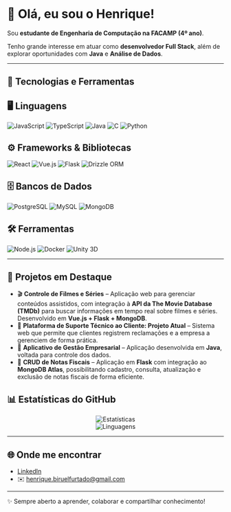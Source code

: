 # 👋 Olá, eu sou o Henrique!

Sou **estudante de Engenharia de Computação na FACAMP (4º ano)**.  

Tenho grande interesse em atuar como **desenvolvedor Full Stack**, além de explorar oportunidades com **Java** e **Análise de Dados**.  

---

## 🚀 Tecnologias e Ferramentas
<div align="left">
  
## 🖥️ Linguagens
![JavaScript](https://img.shields.io/badge/-JavaScript-F7DF1E?style=for-the-badge&logo=javascript&logoColor=black)
![TypeScript](https://img.shields.io/badge/-TypeScript-3178C6?style=for-the-badge&logo=typescript&logoColor=white)
![Java](https://img.shields.io/badge/-Java-007396?style=for-the-badge&logo=openjdk&logoColor=white)
![C](https://img.shields.io/badge/-C-A8B9CC?style=for-the-badge&logo=c&logoColor=white)
![Python](https://img.shields.io/badge/-Python-3776AB?style=for-the-badge&logo=python&logoColor=white)

## ⚙️ Frameworks & Bibliotecas
![React](https://img.shields.io/badge/-React-61DAFB?style=for-the-badge&logo=react&logoColor=black)
![Vue.js](https://img.shields.io/badge/-Vue.js-4FC08D?style=for-the-badge&logo=vue.js&logoColor=white)
![Flask](https://img.shields.io/badge/-Flask-000000?style=for-the-badge&logo=flask&logoColor=white)
![Drizzle ORM](https://img.shields.io/badge/-Drizzle%20ORM-06B6D4?style=for-the-badge&logo=drizzle&logoColor=white)

## 🗄️ Bancos de Dados
![PostgreSQL](https://img.shields.io/badge/-PostgreSQL-336791?style=for-the-badge&logo=postgresql&logoColor=white)
![MySQL](https://img.shields.io/badge/-MySQL-4479A1?style=for-the-badge&logo=mysql&logoColor=white)
![MongoDB](https://img.shields.io/badge/-MongoDB-47A248?style=for-the-badge&logo=mongodb&logoColor=white)

## 🛠️ Ferramentas
![Node.js](https://img.shields.io/badge/-Node.js-339933?style=for-the-badge&logo=node.js&logoColor=white)
![Docker](https://img.shields.io/badge/-Docker-2496ED?style=for-the-badge&logo=docker&logoColor=white)
![Unity 3D](https://img.shields.io/badge/-Unity-000000?style=for-the-badge&logo=unity&logoColor=white)

</div>

---

## 📌 Projetos em Destaque
- 🎬 **Controle de Filmes e Séries** – Aplicação web para gerenciar conteúdos assistidos, com integração à **API da The Movie Database (TMDb)** para buscar informações em tempo real sobre filmes e séries. Desenvolvido em **Vue.js + Flask + MongoDB**.  
- 💼 **Plataforma de Suporte Técnico ao Cliente: Projeto Atual** – Sistema web que permite que clientes registrem reclamações e a empresa a gerenciem de forma prática.
- 📱 **Aplicativo de Gestão Empresarial** – Aplicação desenvolvida em **Java**, voltada para controle dos dados.  
- 🧾 **CRUD de Notas Fiscais** – Aplicação em **Flask** com integração ao **MongoDB Atlas**, possibilitando cadastro, consulta, atualização e exclusão de notas fiscais de forma eficiente.  


## 📊 Estatísticas do GitHub
<div align="center">
  
![Estatísticas](https://github-readme-stats.vercel.app/api?username=HenriqueBiruel&show_icons=true&theme=tokyonight)  
![Linguagens](https://github-readme-stats.vercel.app/api/top-langs/?username=HenriqueBiruel&layout=compact&theme=tokyonight)

</div>

---

## 🌐 Onde me encontrar
- [LinkedIn](https://www.linkedin.com/in/henrique-biruel-furtado-58aa68239/)  
- ✉️ henrique.biruelfurtado@gmail.com  

---
✨ Sempre aberto a aprender, colaborar e compartilhar conhecimento!
